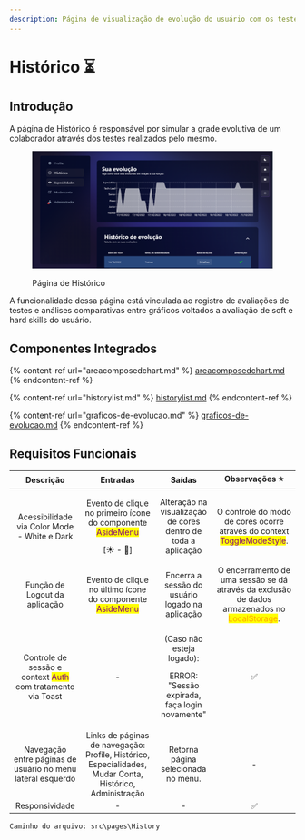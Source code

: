 ```yaml
---
description: Página de visualização de evolução do usuário com os testes na plataforma.
---
```


# Histórico ⏳

## Introdução

A página de Histórico é responsável por simular a grade evolutiva de um colaborador através dos testes realizados pelo mesmo.

<figure><img src="../../.gitbook/assets/image (5) (3).png" alt=""><figcaption><p>Página de Histórico</p></figcaption></figure>

A funcionalidade dessa página está vinculada ao registro de avaliações de testes e análises comparativas entre gráficos voltados a avaliação de soft e hard skills do usuário.

## Componentes Integrados

{% content-ref url="areacomposedchart.md" %}
[areacomposedchart.md](areacomposedchart.md)
{% endcontent-ref %}

{% content-ref url="historylist.md" %}
[historylist.md](historylist.md)
{% endcontent-ref %}

{% content-ref url="graficos-de-evolucao.md" %}
[graficos-de-evolucao.md](graficos-de-evolucao.md)
{% endcontent-ref %}

## Requisitos Funcionais

|                                           Descrição                                           |                                                       Entradas                                                      |                                         Saídas                                         |                                                          Observações ⭐                                                          |
| :-------------------------------------------------------------------------------------------: | :-----------------------------------------------------------------------------------------------------------------: | :------------------------------------------------------------------------------------: | :-----------------------------------------------------------------------------------------------------------------------------: |
|                          Acessibilidade via Color Mode - White e Dark                         | <p>Evento de clique no primeiro ícone do componente <mark style="color:purple;">AsideMenu</mark></p><p>[☀ - 🌙]</p> |              Alteração na visualização de cores dentro de toda a aplicação             |            O controle do modo de cores ocorre através do context <mark style="color:purple;">ToggleModeStyle</mark>.            |
|                                 Função de Logout da aplicação                                 |             Evento de clique no último ícone do componente <mark style="color:purple;">AsideMenu</mark>             |                     Encerra a sessão do usuário logado na aplicação                    | O encerramento de uma sessão se dá através da exclusão de dados armazenados no <mark style="color:orange;">LocalStorage</mark>. |
| Controle de sessão e context <mark style="color:purple;">Auth</mark> com tratamento via Toast |                                                          -                                                          | <p>(Caso não esteja logado): </p><p>ERROR: "Sessão expirada, faça login novamente"</p> |                                                                ✅                                                                |
|                  Navegação entre páginas de usuário no menu lateral esquerdo                  |       Links de páginas de navegação: Profile, Histórico, Especialidades, Mudar Conta, Histórico, Administração      |                           Retorna página selecionada no menu.                          |                                                                -                                                                |
|                                        Responsividade                                         |                                                          -                                                          |                                            -                                           |                                                                ✅                                                                |

```
Caminho do arquivo: src\pages\History
```
